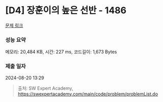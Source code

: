 # [D4] 장훈이의 높은 선반 - 1486 

[문제 링크](https://swexpertacademy.com/main/code/problem/problemDetail.do?contestProbId=AV2b7Yf6ABcBBASw) 

### 성능 요약

메모리: 20,484 KB, 시간: 227 ms, 코드길이: 1,673 Bytes

### 제출 일자

2024-08-20 13:29



> 출처: SW Expert Academy, https://swexpertacademy.com/main/code/problem/problemList.do